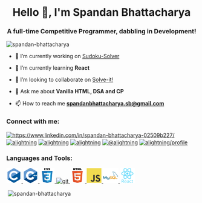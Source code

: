 <h1 align="center">Hello 👋, I'm Spandan Bhattacharya</h1>
<h3 align="center">A full-time Competitive Programmer, dabbling in Development!</h3>

<p align="left"> <img src="https://komarev.com/ghpvc/?username=spandan-bhattacharya&label=Profile%20views&color=0e75b6&style=flat" alt="spandan-bhattacharya" /> </p>

- 🔭 I’m currently working on [Sudoku-Solver](https://github.com/Spandan-Bhattacharya/Sudoku_Solver)

- 🌱 I’m currently learning **React**

- 👯 I’m looking to collaborate on [Solve-it!](https://github.com/Spandan-Bhattacharya/Solve_it)

- 💬 Ask me about **Vanilla HTML, DSA and CP**

- 📫 How to reach me **spandanbhattacharya.sb@gmail.com**

<h3 align="left">Connect with me:</h3>
<p align="left">
<a href="https://linkedin.com/in/https://www.linkedin.com/in/spandan-bhattacharya-02509b227/" target="blank"><img align="center" src="https://raw.githubusercontent.com/rahuldkjain/github-profile-readme-generator/master/src/images/icons/Social/linked-in-alt.svg" alt="https://www.linkedin.com/in/spandan-bhattacharya-02509b227/" height="30" width="40" /></a>
<a href="https://www.codechef.com/users/alightning" target="blank"><img align="center" src="https://cdn.jsdelivr.net/npm/simple-icons@3.1.0/icons/codechef.svg" alt="alightning" height="30" width="40" /></a>
<a href="https://codeforces.com/profile/alightning" target="blank"><img align="center" src="https://raw.githubusercontent.com/rahuldkjain/github-profile-readme-generator/master/src/images/icons/Social/codeforces.svg" alt="alightning" height="30" width="40" /></a>
<a href="https://www.leetcode.com/alightning" target="blank"><img align="center" src="https://raw.githubusercontent.com/rahuldkjain/github-profile-readme-generator/master/src/images/icons/Social/leet-code.svg" alt="alightning" height="30" width="40" /></a>
<a href="https://www.hackerearth.com/@alightning" target="blank"><img align="center" src="https://raw.githubusercontent.com/rahuldkjain/github-profile-readme-generator/master/src/images/icons/Social/hackerearth.svg" alt="@alightning" height="30" width="40" /></a>
<a href="https://auth.geeksforgeeks.org/user/alightning/profile" target="blank"><img align="center" src="https://raw.githubusercontent.com/rahuldkjain/github-profile-readme-generator/master/src/images/icons/Social/geeks-for-geeks.svg" alt="alightning/profile" height="30" width="40" /></a>
</p>

<h3 align="left">Languages and Tools:</h3>
<p align="left"> <a href="https://www.cprogramming.com/" target="_blank" rel="noreferrer"> <img src="https://raw.githubusercontent.com/devicons/devicon/master/icons/c/c-original.svg" alt="c" width="40" height="40"/> </a> <a href="https://www.w3schools.com/cpp/" target="_blank" rel="noreferrer"> <img src="https://raw.githubusercontent.com/devicons/devicon/master/icons/cplusplus/cplusplus-original.svg" alt="cplusplus" width="40" height="40"/> </a> <a href="https://www.w3schools.com/css/" target="_blank" rel="noreferrer"> <img src="https://raw.githubusercontent.com/devicons/devicon/master/icons/css3/css3-original-wordmark.svg" alt="css3" width="40" height="40"/> </a> <a href="https://git-scm.com/" target="_blank" rel="noreferrer"> <img src="https://www.vectorlogo.zone/logos/git-scm/git-scm-icon.svg" alt="git" width="40" height="40"/> </a> <a href="https://www.w3.org/html/" target="_blank" rel="noreferrer"> <img src="https://raw.githubusercontent.com/devicons/devicon/master/icons/html5/html5-original-wordmark.svg" alt="html5" width="40" height="40"/> </a> <a href="https://developer.mozilla.org/en-US/docs/Web/JavaScript" target="_blank" rel="noreferrer"> <img src="https://raw.githubusercontent.com/devicons/devicon/master/icons/javascript/javascript-original.svg" alt="javascript" width="40" height="40"/> </a> <a href="https://www.mysql.com/" target="_blank" rel="noreferrer"> <img src="https://raw.githubusercontent.com/devicons/devicon/master/icons/mysql/mysql-original-wordmark.svg" alt="mysql" width="40" height="40"/> </a> <a href="https://reactjs.org/" target="_blank" rel="noreferrer"> <img src="https://raw.githubusercontent.com/devicons/devicon/master/icons/react/react-original-wordmark.svg" alt="react" width="40" height="40"/> </a> </p>

<p>&nbsp;<img align="center" src="https://github-readme-stats.vercel.app/api?username=spandan-bhattacharya&show_icons=true&locale=en" alt="spandan-bhattacharya" /></p>
